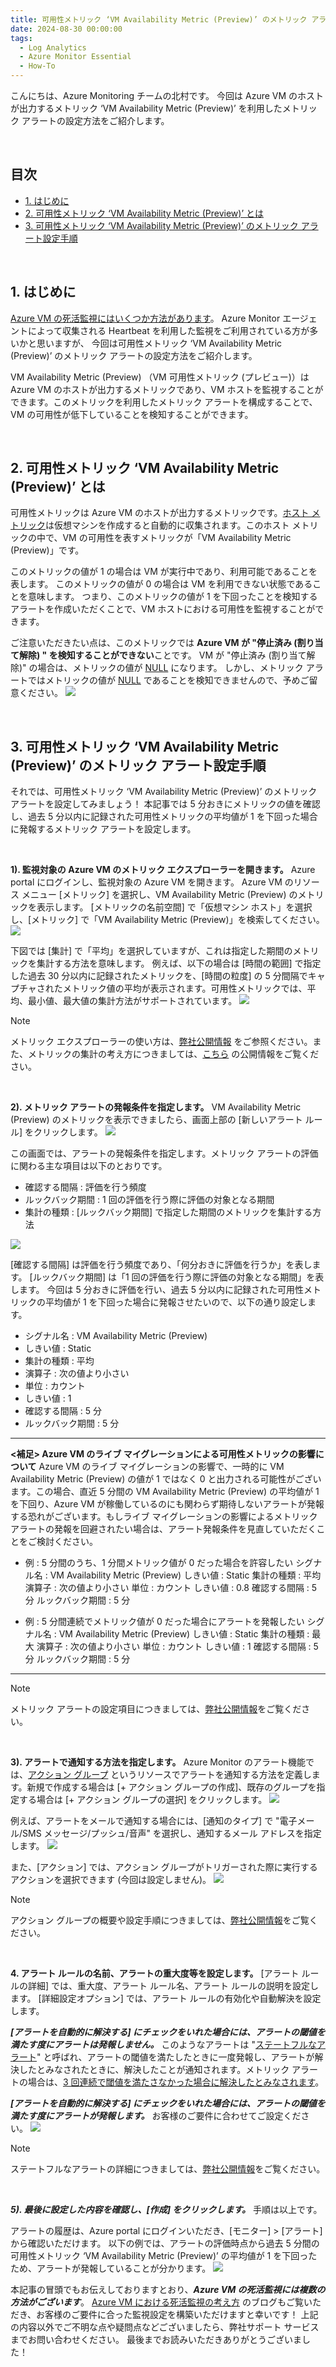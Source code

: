 ```yaml
---
title: 可用性メトリック ‘VM Availability Metric (Preview)’ のメトリック アラートについて
date: 2024-08-30 00:00:00
tags:
  - Log Analytics
  - Azure Monitor Essential
  - How-To
---
```


こんにちは、Azure Monitoring チームの北村です。
今回は Azure VM のホストが出力するメトリック ‘VM Availability Metric (Preview)’ を利用したメトリック アラートの設定方法をご紹介します。

<br>

<!-- more -->
## 目次
- [1. はじめに](#1-はじめに)
- [2. 可用性メトリック ‘VM Availability Metric (Preview)’ とは](#2-可用性メトリック-‘VM-Availability-Metric-Preview-’-とは)
- [3. 可用性メトリック ‘VM Availability Metric (Preview)’ のメトリック アラート設定手順](#3-可用性メトリック-‘VM-Availability-Metric-Preview-’-のメトリック-アラート設定手順)

<br>


## 1. はじめに
[Azure VM の死活監視にはいくつか方法があります](https://jpazmon-integ.github.io/blog/LogAnalytics/MonitorVM02/)。
Azure Monitor エージェントによって収集される Heartbeat を利用した監視をご利用されている方が多いかと思いますが、
今回は可用性メトリック ‘VM Availability Metric (Preview)’ のメトリック アラートの設定方法をご紹介します。

VM Availability Metric (Preview) （VM 可用性メトリック (プレビュー)）は Azure VM のホストが出力するメトリックであり、VM ホストを監視することができます。このメトリックを利用したメトリック アラートを構成することで、VM の可用性が低下していることを検知することができます。

<br>


## 2. 可用性メトリック ‘VM Availability Metric (Preview)’ とは
可用性メトリックは Azure VM のホストが出力するメトリックです。[ホスト メトリック](https://learn.microsoft.com/ja-jp/azure/azure-monitor/reference/supported-metrics/microsoft-compute-virtualmachines-metrics)は仮想マシンを作成すると自動的に収集されます。このホスト メトリックの中で、VM の可用性を表すメトリックが「VM Availability Metric (Preview)」です。

このメトリックの値が 1 の場合は VM が実行中であり、利用可能であることを表します。
このメトリックの値が 0 の場合は VM を利用できない状態であることを意味します。
つまり、このメトリックの値が 1 を下回ったことを検知するアラートを作成いただくことで、VM ホストにおける可用性を監視することができます。

ご注意いただきたい点は、このメトリックでは **Azure VM が "停止済み (割り当て解除) " を検知することができない**ことです。
VM が "停止済み (割り当て解除)" の場合は、メトリックの値が [NULL](https://learn.microsoft.com/ja-jp/azure/virtual-machines/monitor-vm-reference#vm-availability-metric-preview) になります。
しかし、メトリック アラートではメトリックの値が [NULL](https://learn.microsoft.com/ja-jp/azure/azure-monitor/essentials/metrics-aggregation-explained#null-and-zero-values) であることを検知できませんので、予めご留意ください。
![](./VMAvailability-MetricAlert/image01.png)

<br>


## 3. 可用性メトリック ‘VM Availability Metric (Preview)’ のメトリック アラート設定手順
それでは、可用性メトリック ‘VM Availability Metric (Preview)’ のメトリック アラートを設定してみましょう！
本記事では 5 分おきにメトリックの値を確認し、過去 5 分以内に記録された可用性メトリックの平均値が 1 を下回った場合に発報するメトリック アラートを設定します。

<br>

**1). 監視対象の Azure VM のメトリック エクスプローラーを開きます。**
Azure portal にログインし、監視対象の Azure VM を開きます。
Azure VM のリソース メニュー [メトリック] を選択し、VM Availability Metric (Preview) のメトリックを表示します。
[メトリックの名前空間] で「仮想マシン ホスト」を選択し、[メトリック] で「VM Availability Metric (Preview)」を検索してください。
![](./VMAvailability-MetricAlert/image02.png)



下図では [集計] で「平均」を選択していますが、これは指定した期間のメトリックを集計する方法を意味します。
例えば、以下の場合は [時間の範囲] で指定した過去 30 分以内に記録されたメトリックを、[時間の粒度] の 5 分間隔でキャプチャされたメトリック値の平均が表示されます。可用性メトリックでは、平均、最小値、最大値の集計方法がサポートされています。
![](./VMAvailability-MetricAlert/image03.png)

> [!NOTE]
> メトリック エクスプローラーの使い方は、[弊社公開情報](https://learn.microsoft.com/ja-jp/azure/azure-monitor/essentials/analyze-metrics) をご参照ください。また、メトリックの集計の考え方につきましては、[こちら](https://learn.microsoft.com/ja-jp/azure/azure-monitor/essentials/metrics-aggregation-explained#aggregation-types) の公開情報をご覧ください。

<br>

**2). メトリック アラートの発報条件を指定します。** 
VM Availability Metric (Preview) のメトリックを表示できましたら、画面上部の [新しいアラート ルール] をクリックします。
![](./VMAvailability-MetricAlert/image04.png)


この画面では、アラートの発報条件を指定します。メトリック アラートの評価に関わる主な項目は以下のとおりです。

- 確認する間隔 : 評価を行う頻度
- ルックバック期間 : 1 回の評価を行う際に評価の対象となる期間
- 集計の種類 : [ルックバック期間] で指定した期間のメトリックを集計する方法

![](./VMAvailability-MetricAlert/image05.png)


[確認する間隔] は評価を行う頻度であり、「何分おきに評価を行うか」を表します。
[ルックバック期間] は「1 回の評価を行う際に評価の対象となる期間」を表します。
今回は 5 分おきに評価を行い、過去 5 分以内に記録された可用性メトリックの平均値が 1 を下回った場合に発報させたいので、以下の通り設定します。


- シグナル名 : VM Availability Metric (Preview) 
- しきい値 : Static
- 集計の種類 : 平均
- 演算子 : 次の値より小さい
- 単位 : カウント
- しきい値 : 1
- 確認する間隔 : 5 分
- ルックバック期間 : 5 分


---
**<補足> Azure VM のライブ マイグレーションによる可用性メトリックの影響について**
Azure VM のライブ マイグレーションの影響で、一時的に VM Availability Metric (Preview) の値が 1 ではなく 0 と出力される可能性がございます。この場合、直近 5 分間の VM Availability Metric (Preview) の平均値が 1 を下回り、Azure VM が稼働しているのにも関わらず期待しないアラートが発報する恐れがございます。もしライブ マイグレーションの影響によるメトリック アラートの発報を回避されたい場合は、アラート発報条件を見直していただくことをご検討ください。

- 例 : 5 分間のうち、1 分間メトリック値が 0 だった場合を許容したい
シグナル名 : VM Availability Metric (Preview)
しきい値 : Static
集計の種類 : 平均
演算子 : 次の値より小さい
単位 : カウント
しきい値 : 0.8
確認する間隔 : 5 分
ルックバック期間 : 5 分

- 例 : 5 分間連続でメトリック値が 0 だった場合にアラートを発報したい
シグナル名 : VM Availability Metric (Preview)
しきい値 : Static
集計の種類 : 最大
演算子 : 次の値より小さい
単位 : カウント
しきい値 : 1
確認する間隔 : 5 分
ルックバック期間 : 5 分
---

> [!NOTE]
> メトリック アラートの設定項目につきましては、[弊社公開情報](https://learn.microsoft.com/ja-jp/azure/azure-monitor/alerts/alerts-create-metric-alert-rule)をご覧ください。


<br>

**3). アラートで通知する方法を指定します。**
Azure Monitor のアラート機能では、[アクション グループ](https://learn.microsoft.com/ja-jp/azure/azure-monitor/alerts/action-groups) というリソースでアラートを通知する方法を定義します。新規で作成する場合は [+ アクション グループの作成]、既存のグループを指定する場合は [+ アクション グループの選択] をクリックします。
![](./VMAvailability-MetricAlert/image06.png)

例えば、アラートをメールで通知する場合には、[通知のタイプ] で "電子メール/SMS メッセージ/プッシュ/音声" を選択し、通知するメール アドレスを指定します。
![](./VMAvailability-MetricAlert/image07.png)


また、[アクション] では、アクション グループがトリガーされた際に実行するアクションを選択できます (今回は設定しません)。
![](./VMAvailability-MetricAlert/image08.png)

> [!NOTE]
> アクション グループの概要や設定手順につきましては、[弊社公開情報](https://learn.microsoft.com/ja-jp/azure/azure-monitor/alerts/action-groups#create-an-action-group-in-the-azure-portal)をご覧ください。

<br>

**4. アラート ルールの名前、アラートの重大度等を設定します。**
[アラート ルールの詳細] では、重大度、アラート ルール名、アラート ルールの説明を設定します。
[詳細設定オプション] では、アラート ルールの有効化や自動解決を設定します。

***[アラートを自動的に解決する] にチェックをいれた場合には、アラートの閾値を満たす度にアラートは発報しません。***
このようなアラートは "[ステートフルなアラート](https://learn.microsoft.com/ja-jp/azure/azure-monitor/alerts/alerts-overview#alerts-and-state)" と呼ばれ、アラートの閾値を満たしたときに一度発報し、アラートが解決したとみなされたときに、解決したことが通知されます。メトリック アラートの場合は、[3 回連続で閾値を満たさなかった場合に解決したとみなされます](https://learn.microsoft.com/ja-jp/azure/azure-monitor/alerts/alerts-overview#stateful-alerts)。

***[アラートを自動的に解決する] にチェックをいれた場合には、アラートの閾値を満たす度にアラートが発報します。*** お客様のご要件に合わせてご設定ください。
![](./VMAvailability-MetricAlert/image09.png)

> [!NOTE]
> ステートフルなアラートの詳細につきましては、[弊社公開情報](https://learn.microsoft.com/ja-jp/azure/azure-monitor/alerts/alerts-overview#stateful-alerts)をご覧ください。

<br>

***5). 最後に設定した内容を確認し、[作成] をクリックします。***
手順は以上です。

アラートの履歴は、Azure portal にログインいただき、[モニター] > [アラート] から確認いただけます。
以下の例では、アラートの評価時点から過去 5 分間の可用性メトリック ‘VM Availability Metric (Preview)’ の平均値が 1 を下回ったため、アラートが発報していることが分かります。
![](./VMAvailability-MetricAlert/image10.png)


本記事の冒頭でもお伝えしておりますとおり、***Azure VM の死活監視には複数の方法がございます***。
[Azure VM における死活監視の考え方](https://jpazmon-integ.github.io/blog/LogAnalytics/MonitorVM02/) のブログもご覧いただき、お客様のご要件に合った監視設定を構築いただけますと幸いです！
上記の内容以外でご不明な点や疑問点などございましたら、弊社サポート サービスまでお問い合わせください。
最後までお読みいただきありがとうございました！
